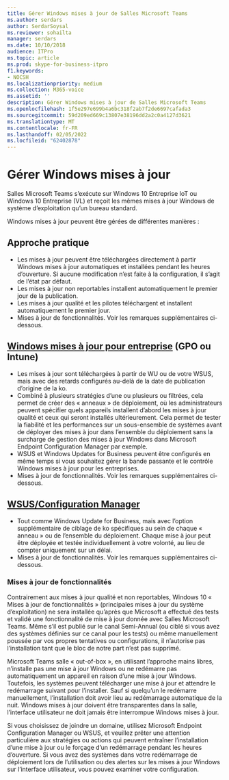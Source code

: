 ```yaml
---
title: Gérer Windows mises à jour de Salles Microsoft Teams
ms.author: serdars
author: SerdarSoysal
ms.reviewer: sohailta
manager: serdars
ms.date: 10/10/2018
audience: ITPro
ms.topic: article
ms.prod: skype-for-business-itpro
f1.keywords:
- NOCSH
ms.localizationpriority: medium
ms.collection: M365-voice
ms.assetid: ''
description: Gérer Windows mises à jour de Salles Microsoft Teams
ms.openlocfilehash: 1f5e297e699b4a6bc318f2ab7f2de6697cafada3
ms.sourcegitcommit: 59d209ed669c13807e38196dd2a2c0a4127d3621
ms.translationtype: MT
ms.contentlocale: fr-FR
ms.lasthandoff: 02/05/2022
ms.locfileid: "62402878"
---
```

# <a name="manage-windows-updates"></a>Gérer Windows mises à jour

Salles Microsoft Teams s’exécute sur Windows 10 Entreprise IoT ou Windows 10 Entreprise (VL) et reçoit les mêmes mises à jour Windows de système d’exploitation qu’un bureau standard.

Windows mises à jour peuvent être gérées de différentes manières :

## <a name="hands-off-approach"></a>Approche pratique 
- Les mises à jour peuvent être téléchargées directement à partir Windows mises à jour automatiques et installées pendant les heures d’ouverture. Si aucune modification n’est faite à la configuration, il s’agit de l’état par défaut.
- Les mises à jour non reportables installent automatiquement le premier jour de la publication. 
- Les mises à jour qualité et les pilotes téléchargent et installent automatiquement le premier jour. 
- Mises à jour de fonctionnalités. Voir les remarques supplémentaires ci-dessous. 

## <a name="windows-updates-for-business-gpo-or-intune"></a>[Windows mises à jour pour entreprise](/windows/deployment/update/waas-manage-updates-wufb) (GPO ou Intune)   
- Les mises à jour sont téléchargées à partir de WU ou de votre WSUS, mais avec des retards configurés au-delà de la date de publication d’origine de la ko. 
- Combiné à plusieurs stratégies d’une ou plusieurs ou filtrées, cela permet de créer des « anneaux » de déploiement, où les administrateurs peuvent spécifier quels appareils installent d’abord les mises à jour qualité et ceux qui seront installés ultérieurement. Cela permet de tester la fiabilité et les performances sur un sous-ensemble de systèmes avant de déployer des mises à jour dans l’ensemble du déploiement sans la surcharge de gestion des mises à jour Windows dans Microsoft Endpoint Configuration Manager par exemple.
- WSUS et Windows Updates for Business peuvent être configurés [](/windows/deployment/update/waas-integrate-wufb) en même temps si vous souhaitez gérer la bande passante et le contrôle Windows mises à jour pour les entreprises.
- Mises à jour de fonctionnalités. Voir les remarques supplémentaires ci-dessous.

## <a name="wsusconfiguration-manager"></a>[WSUS/Configuration Manager](/windows/deployment/update/waas-manage-updates-configuration-manager)
- Tout comme Windows Update for Business, mais avec l’option supplémentaire de ciblage de ko spécifiques au sein de chaque « anneau » ou de l’ensemble du déploiement. Chaque mise à jour peut être déployée et testée individuellement à votre volonté, au lieu de compter uniquement sur un délai. 
- Mises à jour de fonctionnalités. Voir les remarques supplémentaires ci-dessous.


### <a name="feature-updates"></a>Mises à jour de fonctionnalités

Contrairement aux mises à jour qualité et non reportables, Windows 10 « Mises à jour de fonctionnalités » (principales mises à jour du système d’exploitation) ne sera installée qu’après que Microsoft a effectué des tests et validé une fonctionnalité de mise à jour donnée avec Salles Microsoft Teams. Même s’il est publié sur le canal Semi-Annual (ou ciblé si vous avez des systèmes définies sur ce canal pour les tests) ou même manuellement poussée par vos propres tentatives ou configurations, il n’autorise pas l’installation tant que le bloc de notre part n’est pas supprimé.

Microsoft Teams salle « out-of-box », en utilisant l’approche mains libres, n’installe pas une mise à jour Windows ou ne redémarre pas automatiquement un appareil en raison d’une mise à jour Windows. Toutefois, les systèmes peuvent télécharger une mise à jour et attendre le redémarrage suivant pour l’installer. Sauf si quelqu’un le redémarre manuellement, l’installation doit avoir lieu au redémarrage automatique de la nuit. Windows mises à jour doivent être transparentes dans la salle, l’interface utilisateur ne doit jamais être interrompue Windows mises à jour.

Si vous choisissez de joindre un domaine, utilisez Microsoft Endpoint Configuration Manager ou WSUS, et veuillez prêter une attention particulière aux stratégies ou actions qui peuvent entraîner l’installation d’une mise à jour ou le forçage d’un redémarrage pendant les heures d’ouverture. Si vous avez des systèmes dans votre redémarrage de déploiement lors de l’utilisation ou des alertes sur les mises à jour Windows sur l’interface utilisateur, vous pouvez examiner votre configuration.